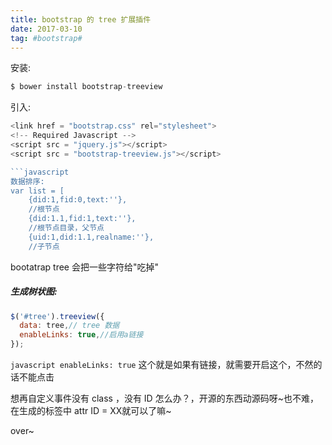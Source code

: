 ```yaml
---
title: bootstrap 的 tree 扩展插件
date: 2017-03-10
tag: #bootstrap#
---
```


安装:
```javascript
$ bower install bootstrap-treeview
```

引入:
```javascript
<link href = "bootstrap.css" rel="stylesheet">
<!-- Required Javascript -->
<script src = "jquery.js"></script>
<script src = "bootstrap-treeview.js"></script>

```javascript
数据排序:
var list = [
    {did:1,fid:0,text:''},
    //根节点
    {did:1.1,fid:1,text:''},
    //根节点目录，父节点
    {uid:1,did:1.1,realname:''},
    //子节点
```
bootatrap tree 会把一些字符给"吃掉"
##### 生成树状图:
```javascript
$('#tree').treeview({
  data: tree,// tree 数据
  enableLinks: true,//启用a链接
});
```

```javascript enableLinks: true``` 
这个就是如果有链接，就需要开启这个，不然的话不能点击

想再自定义事件没有 class ，没有 ID 怎么办？，开源的东西动源码呀~也不难，在生成的标签中 attr ID = XX就可以了嘛~

over~
